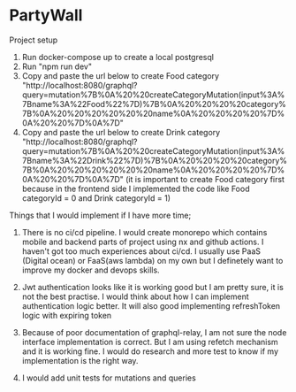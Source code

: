 # PartyWall


Project setup

1) Run docker-compose up to create a local postgresql
2) Run "npm run dev"
3) Copy and paste the url below to create Food category
"http://localhost:8080/graphql?query=mutation%7B%0A%20%20createCategoryMutation(input%3A%7Bname%3A%22Food%22%7D)%7B%0A%20%20%20%20category%7B%0A%20%20%20%20%20%20name%0A%20%20%20%20%7D%0A%20%20%7D%0A%7D"
4) Copy and paste the url below to create Drink category 
"http://localhost:8080/graphql?query=mutation%7B%0A%20%20createCategoryMutation(input%3A%7Bname%3A%22Drink%22%7D)%7B%0A%20%20%20%20category%7B%0A%20%20%20%20%20%20name%0A%20%20%20%20%7D%0A%20%20%7D%0A%7D"
(it is important to create Food category first because in the frontend side I implemented the code like Food categoryId = 0 and Drink categoryId = 1)

Things that I would implement if I have more time;

1) There is no ci/cd pipeline. I would create monorepo which contains mobile and backend parts of project using nx and github actions. 
I haven't got too much experiences about ci/cd. I usually use PaaS (Digital ocean) or FaaS(aws lambda) on my own but I definetely want to improve my docker and devops skills.

2) Jwt authentication looks like it is working good but I am pretty sure, it is not the best practise. 
I would think about how I can implement authentication logic better. It will also good implementing refreshToken logic with expiring token

3) Because of poor documentation of graphql-relay, I am not sure the node interface implementation is correct. 
But I am using refetch mechanism and it is working fine. I would do research and more test to know if my implementation is the right way.

4) I would add unit tests for mutations and queries
